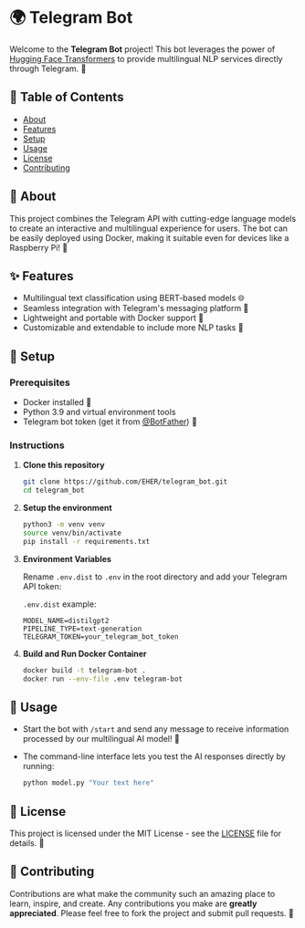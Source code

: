 # 🌍 Telegram Bot

Welcome to the **Telegram Bot** project! This bot leverages the
power of [Hugging Face Transformers](https://huggingface.co/transformers/) to
provide multilingual NLP services directly through Telegram. 🤖

## 📜 Table of Contents

- [About](#about)
- [Features](#features)
- [Setup](#setup)
- [Usage](#usage)
- [License](#license)
- [Contributing](#contributing)

## 📖 About

This project combines the Telegram API with cutting-edge language models to
create an interactive and multilingual experience for users. The bot can be
easily deployed using Docker, making it suitable even for devices like
a Raspberry Pi! 🥧

## ✨ Features

- Multilingual text classification using BERT-based models 🌐
- Seamless integration with Telegram's messaging platform 📱
- Lightweight and portable with Docker support 🐳
- Customizable and extendable to include more NLP tasks 🔄

## 🚀 Setup

### Prerequisites

- Docker installed 🐳
- Python 3.9 and virtual environment tools
- Telegram bot token (get it from
  [@BotFather](https://core.telegram.org/bots#botfather)) 🔑

### Instructions

1. **Clone this repository**

   ```bash
   git clone https://github.com/EHER/telegram_bot.git
   cd telegram_bot
   ```

2. **Setup the environment**

   ```bash
   python3 -m venv venv
   source venv/bin/activate
   pip install -r requirements.txt
   ```

3. **Environment Variables**

   Rename `.env.dist` to `.env` in the root directory and add your Telegram API token:

   `.env.dist` example:

   ```
   MODEL_NAME=distilgpt2
   PIPELINE_TYPE=text-generation
   TELEGRAM_TOKEN=your_telegram_bot_token
   ```

4. **Build and Run Docker Container**

   ```bash
   docker build -t telegram-bot .
   docker run --env-file .env telegram-bot
   ```

## 🎯 Usage

- Start the bot with `/start` and send any message to receive information
  processed by our multilingual AI model! 💬
- The command-line interface lets you test the AI responses directly by
  running:

  ```bash
  python model.py "Your text here"
  ```

## 📜 License

This project is licensed under the MIT License - see the [LICENSE](LICENSE)
file for details. 📄

## 🤝 Contributing

Contributions are what make the community such an amazing place to learn,
inspire, and create. Any contributions you make are **greatly appreciated**.
Please feel free to fork the project and submit pull requests. 🔧
